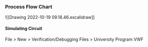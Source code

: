 ### Process Flow Chart
![[Drawing 2022-10-19 09.18.46.excalidraw]]

#### Simulating Circuit
File > New > Verification/Debugging Files > University Program VWF

